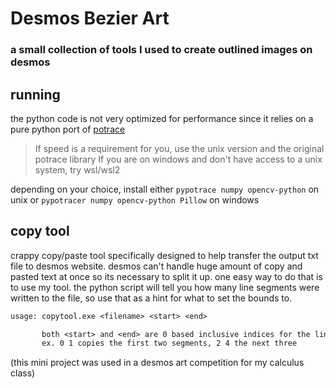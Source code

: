 # Desmos Bezier Art

### a small collection of tools I used to create outlined images on desmos

## running

the python code is not very optimized for performance since it relies on a pure python port of [potrace](https://github.com/tatarize/potrace)

> If speed is a requirement for you, use the unix version and the original potrace library
> If you are on windows and don't have access to a unix system, try wsl/wsl2

depending on your choice, install either `pypotrace numpy opencv-python` on unix or `pypotracer numpy opencv-python Pillow` on windows

## copy tool

crappy copy/paste tool specifically designed to help transfer the output txt file to desmos website.
desmos can't handle huge amount of copy and pasted text at once so its necessary to split it up.
one easy way to do that is to use my tool.
the python script will tell you how many line segments were written to the file, so use that as a hint for
what to set the bounds to.

```txt
usage: copytool.exe <filename> <start> <end>

       both <start> and <end> are 0 based inclusive indices for the line segments
       ex. 0 1 copies the first two segments, 2 4 the next three
```

(this mini project was used in a desmos art competition for my calculus class)
